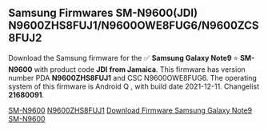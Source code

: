 <h2>Samsung Firmwares SM-N9600(JDI) N9600ZHS8FUJ1/N9600OWE8FUG6/N9600ZCS8FUJ2</h2>
Download the Samsung firmware for the ✅ <strong>Samsung Galaxy Note9 </strong> ⭐ <strong>SM-N9600</strong> with product code <strong>JDI</strong> <strong> from Jamaica</strong>. This firmware has version number PDA <strong>N9600ZHS8FUJ1</strong> and CSC N9600OWE8FUG6. The operating system of this firmware is Android Q , with build date 2021-12-11. Changelist <strong>21680091</strong>.


[SM-N9600](https://samfirm.shop/samsung/model/SM-N9600)
[N9600ZHS8FUJ1](https://samfirm.shop/samsung/pda/N9600ZHS8FUJ1)
[Download Firmware Samsung Galaxy Note9 SM-N9600](https://samfirm.shop/samsung/firmware/481753)
